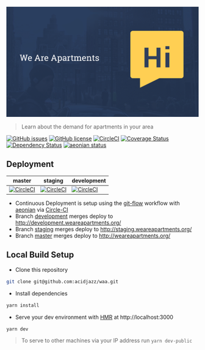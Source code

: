 <p align="center">
  <img src="https://github.com/acidjazz/waa/raw/development/static/share.png" alt="WAA Logo"/>
</p>

> Learn about the demand for apartments in your area

[![GitHub issues](https://img.shields.io/github/issues/acidjazz/waa.svg)](https://github.com/acidjazz/waa/issues)
[![GitHub license](https://img.shields.io/badge/license-Apache%202-blue.svg)](https://raw.githubusercontent.com/acidjazz/waa/master/license)
[![CircleCI](https://img.shields.io/circleci/project/github/acidjazz/waa.svg)](https://circleci.com/gh/acidjazz/waa/)
[![Coverage Status](https://coveralls.io/repos/github/acidjazz/waa/badge.svg?branch=development)](https://coveralls.io/github/acidjazz/waa?branch=staging)
[![Dependency Status](https://gemnasium.com/badges/github.com/acidjazz/waa.svg)](https://gemnasium.com/github.com/acidjazz/waa)
[![aeonian status](https://img.shields.io/badge/%C3%A6onian-deployed-green.svg)](https://github.com/acidjazz/aeonian)

## Deployment

master | staging | development
--- | --- | ---
[![CircleCI](https://circleci.com/gh/acidjazz/waa/tree/master.svg?style=shield)](https://circleci.com/gh/acidjazz/waa/tree/master) | [![CircleCI](https://circleci.com/gh/acidjazz/waa/tree/staging.svg?style=shield)](https://circleci.com/gh/acidjazz/waa/tree/staging) | [![CircleCI](https://circleci.com/gh/acidjazz/waa/tree/development.svg?style=shield)](https://circleci.com/gh/acidjazz/waa/tree/development)

* Continuous Deployment is setup using the [git-flow](http://nvie.com/posts/a-successful-git-branching-model/) workflow with [aeonian](https://github.com/acidjazz/aeonian) via [Circle-CI](https://circleci.com/gh/acidjazz/waa)
 * Branch [development](https://github.com/acidjazz/waa/tree/development) merges deploy to http://development.weareapartments.org/
 * Branch [staging](https://github.com/acidjazz/waa/tree/staging) merges deploy to http://staging.weareapartments.org/
 * Branch [master](https://github.com/acidjazz/waa/tree/master) merges deploy to http://weareapartments.org/

## Local Build Setup
* Clone this repository 
```bash
git clone git@github.com:acidjazz/waa.git
```
* Install dependencies
```bash
yarn install
```
* Serve your dev environment with [HMR](https://webpack.github.io/docs/hot-module-replacement.html) at http://localhost:3000
```bash
yarn dev
```
> To serve to other machines via your IP address run `yarn dev-public`


